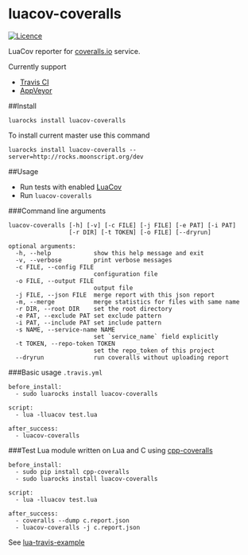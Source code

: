 luacov-coveralls
================

[![Licence](http://img.shields.io/badge/Licence-MIT-brightgreen.svg)](LICENSE)

LuaCov reporter for [coveralls.io](https://coveralls.io) service.

Currently support 
  * [Travis CI](https://travis-ci.org)
  * [AppVeyor](https://appveyor.com)

##Install

```
luarocks install luacov-coveralls
```

To install current master use this command

```
luarocks install luacov-coveralls --server=http://rocks.moonscript.org/dev
```


##Usage

 * Run tests with enabled [LuaCov](https://github.com/keplerproject/luacov)
 * Run `luacov-coveralls`

###Command line arguments
```
luacov-coveralls [-h] [-v] [-c FILE] [-j FILE] [-e PAT] [-i PAT]
                 [-r DIR] [-t TOKEN] [-o FILE] [--dryrun]

optional arguments:
  -h, --help            show this help message and exit
  -v, --verbose         print verbose messages
  -c FILE, --config FILE
                        configuration file
  -o FILE, --output FILE
                        output file
  -j FILE, --json FILE  merge report with this json report
  -m, --merge           merge statistics for files with same name
  -r DIR, --root DIR    set the root directory
  -e PAT, --exclude PAT set exclude pattern
  -i PAT, --include PAT set include pattern
  -s NAME, --service-name NAME
                        set `service_name` field explicitly
  -t TOKEN, --repo-token TOKEN
                        set the repo_token of this project
  --dryrun              run coveralls without uploading report
```
###Basic usage `.travis.yml`

```
before_install:
  - sudo luarocks install luacov-coveralls

script:
  - lua -lluacov test.lua

after_success:
  - luacov-coveralls
```

###Test Lua module written on Lua and C using [cpp-coveralls](https://github.com/eddyxu/cpp-coveralls)
```
before_install:
  - sudo pip install cpp-coveralls
  - sudo luarocks install luacov-coveralls

script:
  - lua -lluacov test.lua

after_success:
  - coveralls --dump c.report.json
  - luacov-coveralls -j c.report.json
```

See [lua-travis-example](https://github.com/moteus/lua-travis-example)

